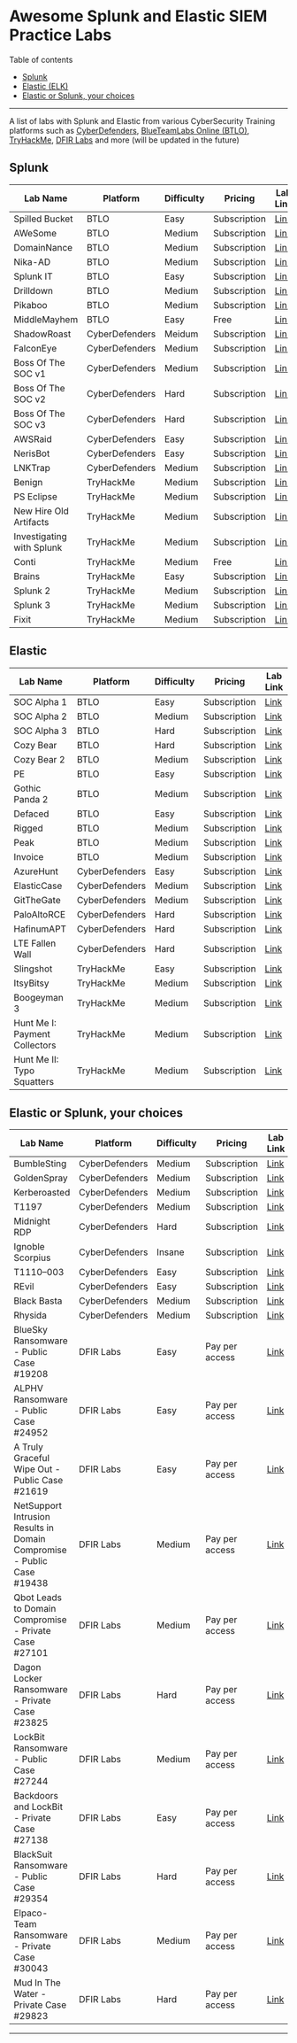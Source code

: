 # Awesome Splunk and Elastic SIEM Practice Labs
Table of contents
- [Splunk](#splunk)
- [Elastic (ELK)](#elastic)
- [Elastic or Splunk, your choices](#elastic-or-splunk-your-choices)
* * *
A list of labs with Splunk and Elastic from various CyberSecurity Training platforms such as [CyberDefenders](https://cyberdefenders.org/dashboard/), [BlueTeamLabs Online (BTLO)](https://blueteamlabs.online/), [TryHackMe](https://tryhackme.com/), [DFIR Labs](https://portal.training-thedfirreport.com/store) and more (will be updated in the future)

## Splunk
|Lab Name|Platform|Difficulty|Pricing|Lab Link|
|-|-|-|-|-|
Spilled Bucket|BTLO|Easy|Subscription|[Link](https://blueteamlabs.online/home/investigation/spilled-bucket-21784640e3)|
AWeSome|BTLO|Medium|Subscription|[Link](https://blueteamlabs.online/home/investigation/awesome-1c301a0441)
DomainNance|BTLO|Medium|Subscription|[Link](https://blueteamlabs.online/home/investigation/domainnance-befa8a1fd4)
Nika-AD|BTLO|Medium|Subscription|[Link](https://blueteamlabs.online/home/investigation/nika-ad-826478c8a5)
Splunk IT|BTLO|Easy|Subscription|[Link](https://blueteamlabs.online/home/investigation/splunk-it-0aae63055a)
Drilldown|BTLO|Medium|Subscription|[Link](https://blueteamlabs.online/home/investigation/drilldown-db9ea241de)
Pikaboo|BTLO|Medium|Subscription|[Link](https://blueteamlabs.online/home/investigation/pikaboo-6bcb02f1a9)
MiddleMayhem|BTLO|Easy|Free|[Link](https://blueteamlabs.online/home/investigation/middlemayhem-aa3c27f5d1)
ShadowRoast|CyberDefenders|Meidum|Subscription|[Link](https://cyberdefenders.org/blueteam-ctf-challenges/shadowroast/)
FalconEye|CyberDefenders|Medium|Subscription|[Link](https://cyberdefenders.org/blueteam-ctf-challenges/falconeye/)|
Boss Of The SOC v1|CyberDefenders|Medium|Subscription|[Link](https://cyberdefenders.org/blueteam-ctf-challenges/boss-of-the-soc-v1/)|
Boss Of The SOC v2|CyberDefenders|Hard|Subscription|[Link](https://cyberdefenders.org/blueteam-ctf-challenges/boss-of-the-soc-v2/)|
Boss Of The SOC v3|CyberDefenders|Hard|Subscription|[Link](https://cyberdefenders.org/blueteam-ctf-challenges/boss-of-the-soc-v3/)|
AWSRaid|CyberDefenders|Easy|Subscription|[Link](https://cyberdefenders.org/blueteam-ctf-challenges/awsraid/)|
NerisBot|CyberDefenders|Easy|Subscription|[Link](https://cyberdefenders.org/blueteam-ctf-challenges/nerisbot/)|
LNKTrap|CyberDefenders|Medium|Subscription|[Link](https://cyberdefenders.org/blueteam-ctf-challenges/lnktrap/)|
Benign|TryHackMe|Medium|Subscription|[Link](https://tryhackme.com/room/benign)
PS Eclipse|TryHackMe|Medium|Subscription|[Link](https://tryhackme.com/room/posheclipse)
New Hire Old Artifacts|TryHackMe|Medium|Subscription|[Link](https://tryhackme.com/room/newhireoldartifacts)
Investigating with Splunk|TryHackMe|Medium|Subscription|[Link](https://tryhackme.com/room/investigatingwithsplunk)
Conti|TryHackMe|Medium|Free|[Link](https://tryhackme.com/room/contiransomwarehgh)
Brains|TryHackMe|Easy|Subscription|[Link](https://tryhackme.com/room/brains)
Splunk 2|TryHackMe|Medium|Subscription|[Link](https://tryhackme.com/room/splunk2gcd5)
Splunk 3|TryHackMe|Medium|Subscription|[Link](https://tryhackme.com/room/splunk3zs)
Fixit|TryHackMe|Medium|Subscription|[Link](https://tryhackme.com/room/fixit)

## Elastic
|Lab Name|Platform|Difficulty|Pricing|Lab Link|
|-|-|-|-|-|
SOC Alpha 1|BTLO|Easy|Subscription|[Link](https://blueteamlabs.online/home/investigation/soc-alpha-1-2ba4c4a550)
SOC Alpha 2|BTLO|Medium|Subscription|[Link](https://blueteamlabs.online/home/investigation/soc-alpha-2-f3825dedc4)
SOC Alpha 3|BTLO|Hard|Subscription|[Link](https://blueteamlabs.online/home/investigation/soc-alpha-3-cfb2546607)
Cozy Bear|BTLO|Hard|Subscription|[Link](https://blueteamlabs.online/home/investigation/cozy-bear-bffa6a1614)
Cozy Bear 2|BTLO|Medium|Subscription|[Link](https://blueteamlabs.online/home/investigation/cozy-bear-2-ac16cb3101)
PE|BTLO|Easy|Subscription|[Link](https://blueteamlabs.online/home/investigation/pe-d567ae3ed5)
Gothic Panda 2|BTLO|Medium|Subscription|[Link](https://blueteamlabs.online/home/investigation/gothic-panda-2-71eeb94c31)
Defaced|BTLO|Easy|Subscription|[Link](https://blueteamlabs.online/home/investigation/defaced-593f17897e)
Rigged|BTLO|Medium|Subscription|[Link](https://blueteamlabs.online/home/investigation/rigged-81bc67b3e7)
Peak|BTLO|Medium|Subscription|[Link](https://blueteamlabs.online/home/investigation/peak-98765b84cb)
Invoice|BTLO|Medium|Subscription|[Link](https://blueteamlabs.online/home/investigation/invoice-593671201f)
AzureHunt|CyberDefenders|Easy|Subscription|[Link](https://cyberdefenders.org/blueteam-ctf-challenges/azurehunt/)
ElasticCase|CyberDefenders|Medium|Subscription|[Link](https://cyberdefenders.org/blueteam-ctf-challenges/elasticcase/)
GitTheGate|CyberDefenders|Medium|Subscription|[Link](https://cyberdefenders.org/blueteam-ctf-challenges/gitthegate/)
PaloAltoRCE|CyberDefenders|Hard|Subscription|[Link](https://cyberdefenders.org/blueteam-ctf-challenges/paloaltorce/)
HafinumAPT|CyberDefenders|Hard|Subscription|[Link](https://cyberdefenders.org/blueteam-ctf-challenges/hafinumapt/)
LTE Fallen Wall|CyberDefenders|Hard|Subscription|[Link](https://cyberdefenders.org/blueteam-ctf-challenges/lte-fallen-wall/)
Slingshot|TryHackMe|Easy|Subscription|[Link](https://tryhackme.com/room/slingshot)
ItsyBitsy|TryHackMe|Medium|Subscription|[Link](https://tryhackme.com/room/itsybitsy)
Boogeyman 3|TryHackMe|Medium|Subscription|[Link](https://tryhackme.com/room/boogeyman3)
Hunt Me I: Payment Collectors|TryHackMe|Medium|Subscription|[Link](https://tryhackme.com/room/paymentcollectors)
Hunt Me II: Typo Squatters|TryHackMe|Medium|Subscription|[Link](https://tryhackme.com/room/typosquatters)

## Elastic or Splunk, your choices
|Lab Name|Platform|Difficulty|Pricing|Lab Link|
|-|-|-|-|-|
BumbleSting|CyberDefenders|Medium|Subscription|[Link](https://cyberdefenders.org/blueteam-ctf-challenges/bumblesting/)
GoldenSpray|CyberDefenders|Medium|Subscription|[Link](https://cyberdefenders.org/blueteam-ctf-challenges/goldenspray/)
Kerberoasted|CyberDefenders|Medium|Subscription|[Link](https://cyberdefenders.org/blueteam-ctf-challenges/kerberoasted/)
T1197|CyberDefenders|Medium|Subscription|[Link]([Link](https://cyberdefenders.org/blueteam-ctf-challenges/t1197/))
Midnight RDP|CyberDefenders|Hard|Subscription|[Link](https://cyberdefenders.org/blueteam-ctf-challenges/midnight-rdp/)
Ignoble Scorpius|CyberDefenders|Insane|Subscription|[Link](https://cyberdefenders.org/blueteam-ctf-challenges/ignoble-scorpius/)
T1110–003|CyberDefenders|Easy|Subscription|[Link](https://cyberdefenders.org/blueteam-ctf-challenges/t1110003/)
REvil|CyberDefenders|Easy|Subscription|[Link](https://cyberdefenders.org/blueteam-ctf-challenges/revil/)
Black Basta|CyberDefenders|Medium|Subscription|[Link](https://cyberdefenders.org/blueteam-ctf-challenges/black-basta/)
Rhysida|CyberDefenders|Medium|Subscription|[Link](https://cyberdefenders.org/blueteam-ctf-challenges/rhysida/)
BlueSky Ransomware - Public Case #19208|DFIR Labs|Easy|Pay per access|[Link](https://portal.training-thedfirreport.com/store)
ALPHV Ransomware - Public Case #24952|DFIR Labs|Easy|Pay per access|[Link](https://portal.training-thedfirreport.com/store)
A Truly Graceful Wipe Out - Public Case #21619|DFIR Labs|Easy|Pay per access|[Link](https://portal.training-thedfirreport.com/store)
NetSupport Intrusion Results in Domain Compromise - Public Case #19438|DFIR Labs|Medium|Pay per access|[Link](https://portal.training-thedfirreport.com/store)
Qbot Leads to Domain Compromise - Private Case #27101|DFIR Labs|Medium|Pay per access|[Link](https://portal.training-thedfirreport.com/store)
Dagon Locker Ransomware - Private Case #23825|DFIR Labs|Hard|Pay per access|[Link](https://portal.training-thedfirreport.com/store)
LockBit Ransomware - Public Case #27244|DFIR Labs|Medium|Pay per access|[Link](https://portal.training-thedfirreport.com/store)
Backdoors and LockBit - Private Case #27138|DFIR Labs|Easy|Pay per access|[Link](https://portal.training-thedfirreport.com/store)
BlackSuit Ransomware - Public Case #29354|DFIR Labs|Hard|Pay per access|[Link](https://portal.training-thedfirreport.com/store)
Elpaco-Team Ransomware - Private Case #30043|DFIR Labs|Medium|Pay per access|[Link](https://portal.training-thedfirreport.com/store)
Mud In The Water - Private Case #29823|DFIR Labs|Hard|Pay per access|[Link](https://portal.training-thedfirreport.com/store)

***
